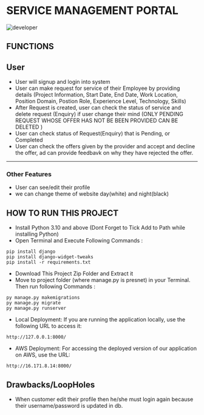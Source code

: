 # SERVICE MANAGEMENT PORTAL
![developer](https://img.shields.io/badge/Developed%20By%20%3A-TEAM%204A%20-red)

## FUNCTIONS
## User
- User will signup and login into system
- User can make request for service of their Employee by providing details (Project Information, Start Date, End Date, Work Location, Position Domain, Postion Role, Experience Level, Technology, Skills)
- After Request is created, user can check the status of service and delete request (Enquiry) if user change their mind (ONLY PENDING REQUEST WHOSE OFFER HAS NOT BE BEEN PROVIDED CAN BE DELETED )
- User can check status of Request(Enquiry) that is Pending, or Completed
- User can check the offers given by the provider and accept and decline the offer, ad can provide feedbavk on why they have rejected the offer.
---
### Other Features
- User can see/edit their profile
- we can change theme of website day(white) and night(black)

## HOW TO RUN THIS PROJECT
- Install Python 3.10 and above (Dont Forget to Tick Add to Path while installing Python)
- Open Terminal and Execute Following Commands :
```
pip install django
pip install django-widget-tweaks
pip install -r requirements.txt

```
- Download This Project Zip Folder and Extract it
- Move to project folder (where manage.py is presnet) in your Terminal. Then run following Commands :
```
py manage.py makemigrations
py manage.py migrate
py manage.py runserver
```
- Local Deployment: If you are running the application locally, use the following URL to access it:
```
http://127.0.0.1:8000/
```
- AWS Deployment: For accessing the deployed version of our application on AWS, use the URL: 
```
http://16.171.8.14:8000/
```
## Drawbacks/LoopHoles
- When customer edit their profile then he/she must login again because their username/password is updated in db.

